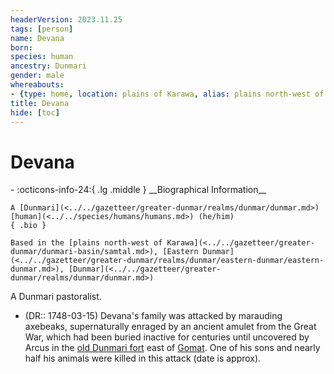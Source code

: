 ```yaml
---
headerVersion: 2023.11.25
tags: [person]
name: Devana
born:
species: human
ancestry: Dunmari
gender: male
whereabouts:
- {type: home, location: plains of Karawa, alias: plains north-west of Karawa}
title: Devana
hide: [toc]
---
```


# Devana
<div class="grid cards ext-narrow-margin ext-one-column" markdown>
- :octicons-info-24:{ .lg .middle } __Biographical Information__

    A [Dunmari](<../../gazetteer/greater-dunmar/realms/dunmar/dunmar.md>) [human](<../../species/humans/humans.md>) (he/him)  
    { .bio }

    Based in the [plains north-west of Karawa](<../../gazetteer/greater-dunmar/dunmari-basin/samtal.md>), [Eastern Dunmar](<../../gazetteer/greater-dunmar/realms/dunmar/eastern-dunmar/eastern-dunmar.md>), [Dunmar](<../../gazetteer/greater-dunmar/realms/dunmar/dunmar.md>)
</div>


A Dunmari pastoralist.

* (DR:: 1748-03-15) Devana's family was attacked by marauding axebeaks, supernaturally enraged by an ancient amulet from the Great War, which had been buried inactive for centuries until uncovered by Arcus in the [old Dunmari fort](<../../gazetteer/greater-dunmar/dunmari-basin/dunmari-fort-gomat.md>) east of [Gomat](<../../gazetteer/greater-dunmar/dunmari-basin/gomat.md>). One of his sons and nearly half his animals were killed in this attack (date is approx).